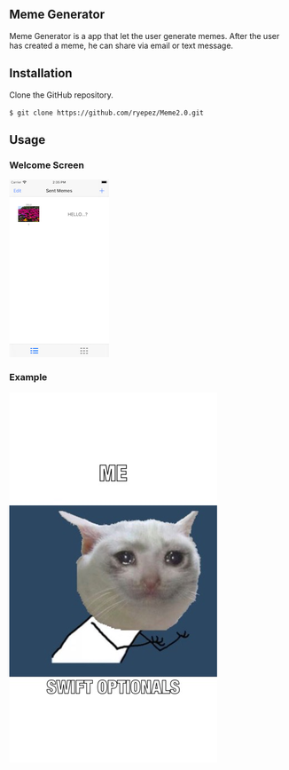 
## Meme Generator

Meme Generator is a app that let the user generate memes. After the user has created a meme, he can share via email or text message.  

## Installation 

Clone the GitHub repository. 

`$ git clone https://github.com/ryepez/Meme2.0.git`

## Usage 

### Welcome Screen
![Screenshot](welcomeScreen.png)

### Example 
![Screenshot](example.png)
